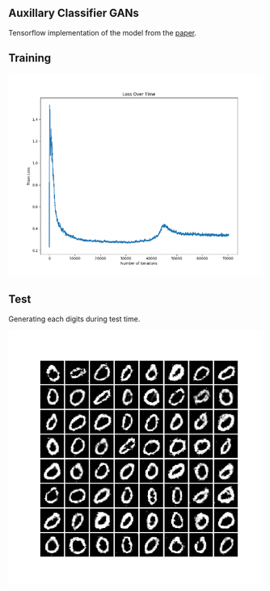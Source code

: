 
## Auxillary Classifier GANs

Tensorflow implementation of the model from the [paper](https://arxiv.org/pdf/1610.09585.pdf). 

## Training

![plot](Train_Loss.png)

## Test

Generating each digits during test time.

![plot](gif/recon.gif)
